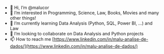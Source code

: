 - 👋 Hi, I’m @malucor
- 👀 I’m interested in Programming, Science, Law, Books, Movies and many other things!
- 🌱 I’m currently learning Data Analysis (Python, SQL, Power BI, ...) and Law
- 💞️ I’m looking to collaborate on Data Analysis and Python projects
- 📫 How to reach me [https://www.linkedin.com/in/malu-analise-de-dados/](https://www.linkedin.com/in/malu-analise-de-dados/)

<!---
malucor/malucor is a ✨ special ✨ repository because its `README.md` (this file) appears on your GitHub profile.
You can click the Preview link to take a look at your changes.
--->
